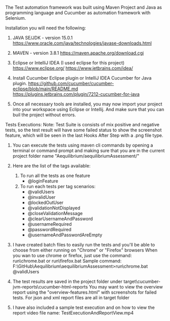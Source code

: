 The Test automation framework was built using Maven Project and Java as programming language and Cucumber as automation framework with Selenium.

Installation you will need the following:

1. JAVA SE/JDK - version 15.0.1
   https://www.oracle.com/java/technologies/javase-downloads.html

2. MAVEN - version 3.8.1 
   https://maven.apache.org/download.cgi

3. Eclipse or IntelliJ IDEA (I used eclipse for this project)
   https://www.eclipse.org/
   https://www.jetbrains.com/idea/

4. Install Cucumber Eclipse plugin or IntelliJ IDEA Cucumber for Java plugin.
   https://github.com/cucumber/cucumber-eclipse/blob/main/README.md
   https://plugins.jetbrains.com/plugin/7212-cucumber-for-java 

5. Once all necessary tools are installed, you may now import your project into your workspace using Eclipse or Intellij.
   And make sure that you can buil the project without errors.

Tests Executions:
 Note: Test Suite is consists of mix positive and negative tests, so the test result will have some failed status to show the screenshot feature, 
       which will be seen in the last Hooks After Step with a .png file type.

1. You can execute the tests using maven cli commands by opening a terminal or command prompt and making sure that you are in the current project folder 
   name "Aequilibrium/aequilibriumAssessment/"
  
2. Here are the list of the tags available:
   1. To run all the tests as one feature
      - @loginFeature
   2. To run each tests per tag scenarios:
      - @validUsers
      - @invalidUser
      - @lockedOutUser
      - @validationNotDisplayed 
      - @closeValidationMessage
      - @clearUsernameAndPassword
      - @usernameRequired	  
      - @passwordRequired
      - @usernameAndPasswordAreEmpty

3. I have created batch files to easily run the tests and you'll be able to choose from either running on "Chrome" or "Firefox" browsers
   When you wan to use chrome or firefox, just use the command: run\chrome.bat <tags here> or run\firefox.bat <tags here>
   Sample command: 
   F:\GitHub\Aequilibrium\aequilibriumAssessment>run\chrome.bat @validUsers

4. The test results are saved in the project folder under target\cucumber-jvm-reports\cucumber-html-reports
   You may want to view the overview report using the "overview-features.html" with screenshots for failed tests.
   For json and xml report files are all in target folder

5. I have also included a sample test execution and on how to view the report video file name: TestExecutionAndReportView.mp4	
   
   
